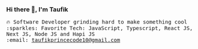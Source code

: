 ### Hi there 👋, I'm Taufik

<samp>
    🔥 Software Developer grinding hard to make something cool  <br>
    :sparkles: Favorite Tech: JavaScript, Typescript, React JS, Next JS, Node JS and Hapi JS <br>
    :email:	<a href="mailto:taufikprincecode10@gmail.com">taufikprincecode10@gmail.com</a> <br>
  </samp>
  
